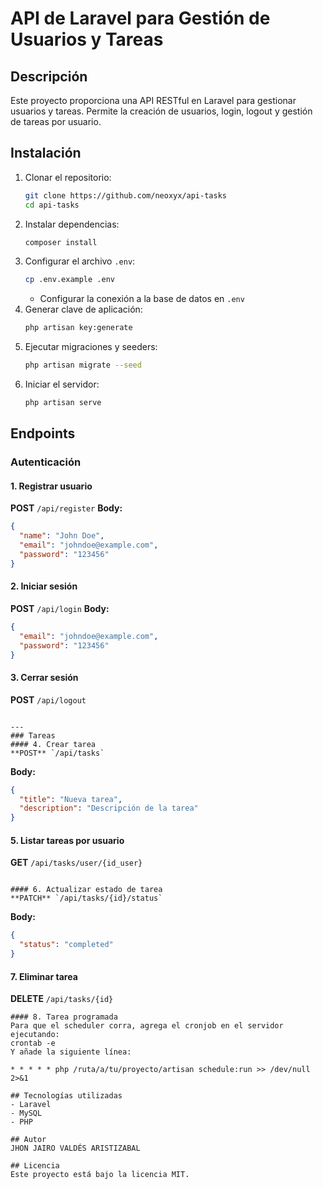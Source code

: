 # API de Laravel para Gestión de Usuarios y Tareas

## Descripción
Este proyecto proporciona una API RESTful en Laravel para gestionar usuarios y tareas. Permite la creación de usuarios, login, logout y gestión de tareas por usuario.

## Instalación
1. Clonar el repositorio:
   ```sh
   git clone https://github.com/neoxyx/api-tasks
   cd api-tasks
   ```
2. Instalar dependencias:
   ```sh
   composer install
   ```
3. Configurar el archivo `.env`:
   ```sh
   cp .env.example .env
   ```
   - Configurar la conexión a la base de datos en `.env`
4. Generar clave de aplicación:
   ```sh
   php artisan key:generate
   ```
5. Ejecutar migraciones y seeders:
   ```sh
   php artisan migrate --seed
   ```
6. Iniciar el servidor:
   ```sh
   php artisan serve
   ```

## Endpoints

### Autenticación
#### 1. Registrar usuario
**POST** `/api/register`
**Body:**
```json
{
  "name": "John Doe",
  "email": "johndoe@example.com",
  "password": "123456"
}
```

#### 2. Iniciar sesión
**POST** `/api/login`
**Body:**
```json
{
  "email": "johndoe@example.com",
  "password": "123456"
}
```

#### 3. Cerrar sesión
**POST** `/api/logout`
```

---
### Tareas
#### 4. Crear tarea
**POST** `/api/tasks`
```
**Body:**
```json
{
  "title": "Nueva tarea",
  "description": "Descripción de la tarea"
}
```

#### 5. Listar tareas por usuario
**GET** `/api/tasks/user/{id_user}`
```

#### 6. Actualizar estado de tarea
**PATCH** `/api/tasks/{id}/status`
```
**Body:**
```json
{
  "status": "completed"
}
```

#### 7. Eliminar tarea
**DELETE** `/api/tasks/{id}`
```
#### 8. Tarea programada
Para que el scheduler corra, agrega el cronjob en el servidor ejecutando:
crontab -e
Y añade la siguiente línea:

* * * * * php /ruta/a/tu/proyecto/artisan schedule:run >> /dev/null 2>&1

## Tecnologías utilizadas
- Laravel
- MySQL
- PHP

## Autor
JHON JAIRO VALDÉS ARISTIZABAL

## Licencia
Este proyecto está bajo la licencia MIT.

